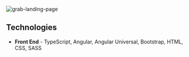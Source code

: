 ![grab-landing-page](/img/ag-service.gif)

## Technologies

* **Front End** - TypeScript, Angular, Angular Universal, Bootstrap,  HTML, CSS, SASS
